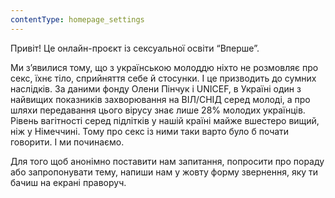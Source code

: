 ```yaml
---
contentType: homepage_settings
---
```

Привіт! Це онлайн-проєкт із сексуальної освіти “Вперше”.

Ми з’явилися тому, що з українською молоддю ніхто не розмовляє про секс, їхнє тіло, сприйняття себе й стосунки. І це призводить до сумних наслідків. За даними фонду Олени Пінчук і UNICEF, в Україні один з найвищих показників захворювання на ВІЛ/СНІД серед молоді, а про шляхи передавання цього вірусу знає лише 28% молодих українців. Рівень вагітності серед підлітків у нашій країні майже вшестеро вищий, ніж у Німеччині. Тому про секс із ними таки варто було б почати говорити. І ми починаємо.

Для того щоб анонімно поставити нам запитання, попросити про пораду або запропонувати тему, напиши нам у жовту форму звернення, яку ти бачиш на екрані праворуч.
